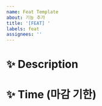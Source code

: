 ```yaml
---
name: Feat Template
about: 기능 추가
title: '[FEAT] '
labels: feat
assignees: ''
---
```


# ✨ Description

# ✨ Time (마감 기한)
